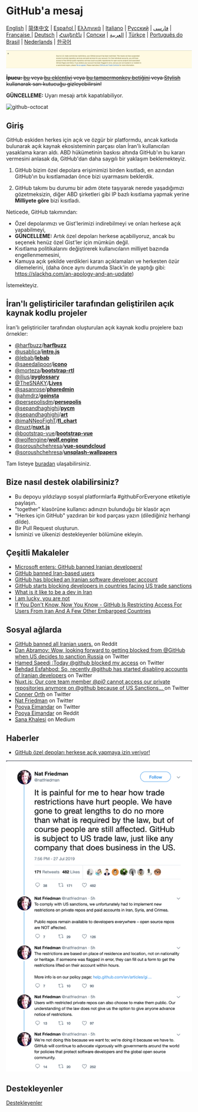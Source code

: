 # GitHub'a mesaj

[English](./README.md) | [简体中文](./README-CN.md) | [Español ](./README-ES.md) | [Ελληνικά](./README-GR.md) | [Italiano](./README-IT.md) | [Русский](./README-RU.md) | [فارسی](./README-PER.md) | [Française ](./README-FR.md) | [Deutsch](./README-DE.md) | [Հայերէն](./README-HY.md) | [Српски](./README-SR.md) | [العربية](./README-AR.md) | [Türkçe](./README-TR.md) | [Português do Brasil](./README-PT-BR.md) | [Nederlands](./README-NL.md) | [한국어](./README-KO.md)

![alt text](./message.png)

~~**İpucu:** [bu](https://github.com/JafarAkhondali/remove-github-restrictions-message) veya [bu eklentiyi](https://github.com/MohamadKh75/ShutHub) veya [bu tampermonkey betiğini](https://gist.github.com/HirbodBehnam/2e079e187be0b1b6a6bcb734ed88474e) veya [Stylish](https://userstyles.org/styles/173827/hide-github-warning) kullanarak sarı kutucuğu gizleyebilirsin!~~

**GÜNCELLEME:** Uyarı mesajı artık kapatılabiliyor.

![github-octocat](https://user-images.githubusercontent.com/12782371/62160824-168f5000-b32a-11e9-858b-e196b913d17b.png)

## Giriş

GitHub eskiden herkes için açık ve özgür bir platformdu, ancak katkıda bulunarak açık kaynak ekosisteminin parçası olan İran'lı kullanıcıları yasaklama kararı aldı. ABD hükümetinin baskısı altında GitHub'ın bu kararı vermesini anlasak da, GitHub'dan daha saygılı bir yaklaşım beklemekteyiz.

1. GitHub bizim özel depolara erişimimizi birden kısıtladı, en azından GitHub'ın bu kısıtlamadan önce bizi uyarmasını beklerdik.

2. GitHub takımı bu durumu bir adım ötete taşıyarak nerede yaşadığımızı gözetmeksizin, diğer ABD şirketleri gibi IP bazlı kısıtlama yapmak yerine **Milliyete göre** bizi kısıtladı.

Neticede, GitHub takımından:

- Özel depolarımızı ve Gist'lerimizi indirebilmeyi ve onları herkese açık yapabilmeyi,
- **GÜNCELLEME:** Artık özel depoları herkese açabiliyoruz, ancak bu seçenek henüz özel Gist'ler için mümkün değil.
- Kısıtlama politikalarını değiştirerek kullanıcıların milliyet bazında engellenmemesini,
- Kamuya açık şekilde verdikleri kararı açıklamaları ve herkesten özür dilemelerini, (daha önce aynı durumda Slack'in de yaptığı gibi: https://slackhq.com/an-apology-and-an-update)

İstemekteyiz.

## İran'lı geliştiriciler tarafından geliştirilen açık kaynak kodlu projeler

İran'lı geliştiriciler tarafından oluşturulan açık kaynak kodlu projelere bazı örnekler:

- [@harfbuzz](https://github.com/harfbuzz)/[**harfbuzz**](https://github.com/harfbuzz/harfbuzz)
- [@usablica](https://github.com/usablica)/[**intro.js**](https://github.com/usablica/intro.js)
- [@lebab](https://github.com/lebab)/[**lebab**](https://github.com/lebab/lebab)
- [@saeedalipoor](https://github.com/saeedalipoor)/[**icono**](https://github.com/saeedalipoor/icono)
- [@morteza](https://github.com/morteza)/[**bootstrap-rtl**](https://github.com/morteza/bootstrap-rtl)
- [@ilius](https://github.com/ilius)/[**pyglossary**](https://github.com/ilius/pyglossary)
- [@TheSNAKY](https://github.com/TheSNAKY)/[**Lives**](https://github.com/TheSNAKY/Lives)
- [@sasanrose](https://github.com/sasanrose)/[**phpredmin**](https://github.com/sasanrose/phpredmin)
- [@ahmdrz](https://github.com/ahmdrz)/[**goinsta**](https://github.com/ahmdrz/goinsta)
- [@persepolisdm](https://github.com/persepolisdm)/[**persepolis**](https://github.com/persepolisdm/persepolis)
- [@sepandhaghighi](https://github.com/sepandhaghighi)/[**pycm**](https://github.com/sepandhaghighi/pycm)
- [@sepandhaghighi](https://github.com/sepandhaghighi)/[**art**](https://github.com/sepandhaghighi/art)
- [@imaNNeoFighT](https://github.com/imaNNeoFighT)/[**fl_chart**](https://github.com/imaNNeoFighT/fl_chart)
- [@nuxt](https://github.com/nuxt)/[**nuxt.js**](https://github.com/nuxt/nuxt.js)
- [@bootstrap-vue](https://github.com/bootstrap-vue)/[**bootstrap-vue**](https://github.com/bootstrap-vue/bootstrap-vue)
- [@wolfengine](https://github.com/wolfengine)/[**wolf.engine**](https://github.com/wolfengine/wolf.engine)
- [@soroushchehresa](https://github.com/soroushchehresa)/[**vue-soundcloud**](https://github.com/soroushchehresa/vue-soundcloud)
- [@soroushchehresa](https://github.com/soroushchehresa)/[**unsplash-wallpapers**](https://github.com/soroushchehresa/unsplash-wallpapers)

Tam listeye [buradan](https://github.com/mohebifar/made-in-iran) ulaşabilirsiniz.

## Bize nasıl destek olabilirsiniz?

- Bu depoyu yıldızlayıp sosyal platformlarfa #githubForEveryone etiketiyle paylaşın.
- "together" klasörüne kullanıcı adınızın bulunduğu bir klasör açın
- "Herkes için GitHub" yazdıran bir kod parçası yazın (dilediğiniz herhangi dilde).
- Bir Pull Request oluşturun.
- İsminizi ve ülkenizi destekleyenler bölümüne ekleyin.

## Çeşitli Makaleler

- [Microsoft enters: GitHub banned Iranian developers!](https://medium.com/@d.aliyamini/microsoft-enters-github-banned-iranian-developers-843f7c60a146)
- [GitHub banned Iran-based users](https://financialtribune.com/articles/sci-tech/99111/github-bans-iran-based-users)
- [GitHub has blocked an Iranian software developer account](https://hub.packtpub.com/github-has-blocked-an-iranian-software-developers-account)
- [GitHub starts blocking developers in countries facing US trade sanctions](https://www.zdnet.com/article/github-starts-blocking-developers-in-countries-facing-us-trade-sanctions)
- [What is it like to be a dev in Iran](https://shahinsorkh.ir/2019/07/20/how-is-it-like-to-be-a-dev-in-iran)
- [I am lucky, you are not](https://dev.to/jeromegamez/i-am-lucky-you-are-not-2eco)
- [If You Don't Know, Now You Know - GitHub Is Restricting Access For Users From Iran And A Few Other Embargoed Countries](https://dev.to/mjraadi/if-you-don-t-know-now-you-know-github-is-restricting-access-for-users-from-iran-and-a-few-other-embargoed-countries-5ga9)

## Sosyal ağlarda

- [GitHub banned all Iranian users.](https://www.reddit.com/r/programming/comments/ciey8g/github_banned_all_iranian_users_our_accounts_are/) on Reddit
- [Dan Abramov: Wow, looking forward to getting blocked from @GitHub when US decides to sanction Russia](https://twitter.com/dan_abramov/status/1154869188672086019?s=19) on Twitter
- [Hamed Saeedi :Today @github blocked my access](https://twitter.com/Hamed/status/1154268514074660864?s=19) on Twitter
- [Behdad Esfahbod: So, recently @github has started disabling accounts of Iranian developers](https://twitter.com/behdadesfahbod/status/1154755351092158465?s=19) on Twitter
- [Nuxt.js: Our core team member @_pi0_ cannot access our private repositories anymore on @github because of US Sanctions...
](https://t.co/4FiLexH9Mf) on Twitter
- [Conner Orth](https://twitter.com/conner_orth/status/1154723522729709568) on Twitter
- [Nat Friedman](https://twitter.com/natfriedman/status/1155311121038864384) on Twitter
- [Pooya Eimandar](https://twitter.com/_poei/status/1154994262884454400) on Twitter
- [Pooya Eimandar](https://www.reddit.com/r/github/comments/cirde7/ive_been_paid_github_for_more_than_three_years/?st=jympkq19&sh=df5e5410) on Reddit
- [Sana Khalesi](https://medium.com/@khalesic/github-the-largest-developer-communities-from-every-corner-of-the-globe-but-iran-804c05a991df) on Medium

## Haberler

- [GitHub özel depoları herkese açık yapmaya izin veriyor!](https://github.com/1995parham/github-do-not-ban-us/issues/666)

![nat-friedman](nat-friedman.png)

## Destekleyenler

[Destekleyenler](README.md#supporters-list-sorted-alphabetically)
